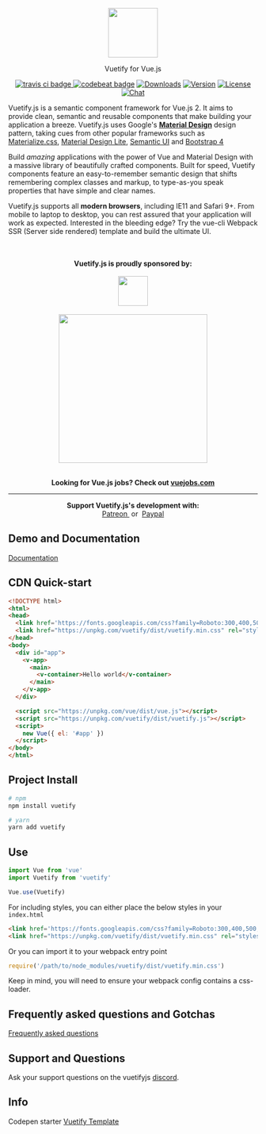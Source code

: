 <p align="center"><a href="https://vuetifyjs.com" target="_blank"><img width="100"src="https://vuetifyjs.com/static/doc-images/logo.svg"></a></p>
<p align="center">Vuetify for Vue.js</p>
<p align="center">
  <a href="https://travis-ci.org/vuetifyjs/vuetify">
    <img src="https://travis-ci.org/vuetifyjs/vuetify.svg" alt="travis ci badge">
  </a>
  <a href="https://codebeat.co/projects/github-com-vuetifyjs-vuetify-dev"><img alt="codebeat badge" src="https://codebeat.co/badges/b2d1ce87-848b-440e-9d7e-df9883c0cd93" /></a>
  <a href="https://www.npmjs.com/package/vuetify"><img src="https://img.shields.io/npm/dm/vuetify.svg" alt="Downloads"></a>
  <a href="https://www.npmjs.com/package/vuetify"><img src="https://img.shields.io/npm/v/vuetify.svg" alt="Version"></a>
  <a href="https://www.npmjs.com/package/vuetify"><img src="https://img.shields.io/npm/l/vuetify.svg" alt="License"></a>
  <a href="https://chat.vuetifyjs.com"><img src="https://img.shields.io/badge/chat-on%20discord-7289da.svg" alt="Chat"></a>
</p>
<p>Vuetify.js is a semantic component framework for Vue.js 2. It aims to provide clean, semantic and reusable components that make building your application a breeze. Vuetify.js uses Google's <strong><a href="https://material.io/" target="_blank">Material Design</a></strong> design pattern, taking cues from other popular frameworks such as <a href="http://materializecss.com/" target="_blank">Materialize.css</a>, <a href="https://getmdl.io/" target="_blank">Material Design Lite</a>, <a href="http://semantic-ui.com/" target="_blank">Semantic UI</a> and <a href="https://v4-alpha.getbootstrap.com/" target="_blank">Bootstrap 4</a></p>
<p>Build <i>amazing</i> applications with the power of Vue and Material Design with a massive library of beautifully crafted components. Built for speed, Vuetify components feature an easy-to-remember semantic design that shifts remembering complex classes and markup, to type-as-you speak properties that have simple and clear names.</p
<p>Vuetify.js supports all <strong>modern browsers</strong>, including IE11 and Safari 9+. From mobile to laptop to desktop, you can rest assured that your application will work as expected. Interested in the bleeding edge? Try the vue-cli Webpack SSR (Server side rendered) template and build the ultimate UI.</p>
<p align="center">
  <br><br>
  <strong>Vuetify.js is proudly sponsored by:</strong>
  <br><br>
  <a href="https://www.cloudflare.com" target="_blank">
    <img height="60px" src="https://vuetifyjs.com/static/doc-images/cloudflare.svg">
  </a>
  <br><br>
  <a href="https://www.browserstack.com" target="_blank">
    <img width="300px" src="https://vuetifyjs.com/static/doc-images/browser-stack.svg">
  </a>
  <br><br>
</p>
<p align="center">
  <strong>Looking for Vue.js jobs? Check out <a href="https://vuejobs.com/?ref=vuetify" target="_blank">vuejobs.com</a></strong>
</p>
<hr>
<p align="center">
  <strong>Support Vuetify.js's development with:</strong>
  <br>
  <a href="https://patreon.com/vuetify" target="_blank">
    Patreon
  </a>
  &nbsp;or&nbsp;
  <a href="https://www.paypal.me/vuetify" target="_blank">
    Paypal
  </a>
</p>

## Demo and Documentation

<a href="https://vuetifyjs.com" target="_blank">Documentation</a>

## CDN Quick-start

```html
<!DOCTYPE html>
<html>
<head>
  <link href='https://fonts.googleapis.com/css?family=Roboto:300,400,500,700|Material+Icons' rel="stylesheet">
  <link href="https://unpkg.com/vuetify/dist/vuetify.min.css" rel="stylesheet">
</head>
<body>
  <div id="app">
    <v-app>
      <main>
        <v-container>Hello world</v-container>
      </main>
    </v-app>
  </div>

  <script src="https://unpkg.com/vue/dist/vue.js"></script>
  <script src="https://unpkg.com/vuetify/dist/vuetify.js"></script>
  <script>
    new Vue({ el: '#app' })
  </script>
</body>
</html>
```

## Project Install

``` bash
# npm
npm install vuetify
```

``` bash
# yarn
yarn add vuetify
```

## Use

```javascript
import Vue from 'vue'
import Vuetify from 'vuetify'

Vue.use(Vuetify)
```

For including styles, you can either place the below styles in your ```index.html```
```html
<link href='https://fonts.googleapis.com/css?family=Roboto:300,400,500,700|Material+Icons' rel="stylesheet">
<link href="https://unpkg.com/vuetify/dist/vuetify.min.css" rel="stylesheet">
```
Or you can import it to your webpack entry point
```javascript
require('/path/to/node_modules/vuetify/dist/vuetify.min.css')
```
Keep in mind, you will need to ensure your webpack config contains a css-loader.

## Frequently asked questions and Gotchas
<a href="https://vuetifyjs.com/vuetify/frequently-asked-questions" target="_blank">Frequently asked questions</a>

## Support and Questions
Ask your support questions on the vuetifyjs [discord](https://chat.vuetifyjs.com).

## Info
Codepen starter [Vuetify Template](http://codepen.io/johnjleider/pen/bgJOrX)

